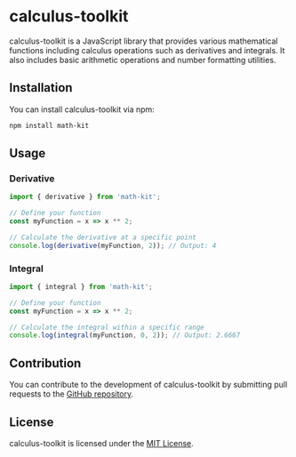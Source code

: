 # calculus-toolkit

calculus-toolkit is a JavaScript library that provides various mathematical functions including calculus operations such as derivatives and integrals. It also includes basic arithmetic operations and number formatting utilities.

## Installation

You can install calculus-toolkit via npm:

```bash
npm install math-kit
```

## Usage

### Derivative

```javascript
import { derivative } from 'math-kit';

// Define your function
const myFunction = x => x ** 2;

// Calculate the derivative at a specific point
console.log(derivative(myFunction, 2)); // Output: 4
```

### Integral

```javascript
import { integral } from 'math-kit';

// Define your function
const myFunction = x => x ** 2;

// Calculate the integral within a specific range
console.log(integral(myFunction, 0, 2)); // Output: 2.6667
```

## Contribution

You can contribute to the development of calculus-toolkit by submitting pull requests to the [GitHub repository](https://github.com/your-username/math-kit).

## License

calculus-toolkit is licensed under the [MIT License](https://opensource.org/licenses/MIT).